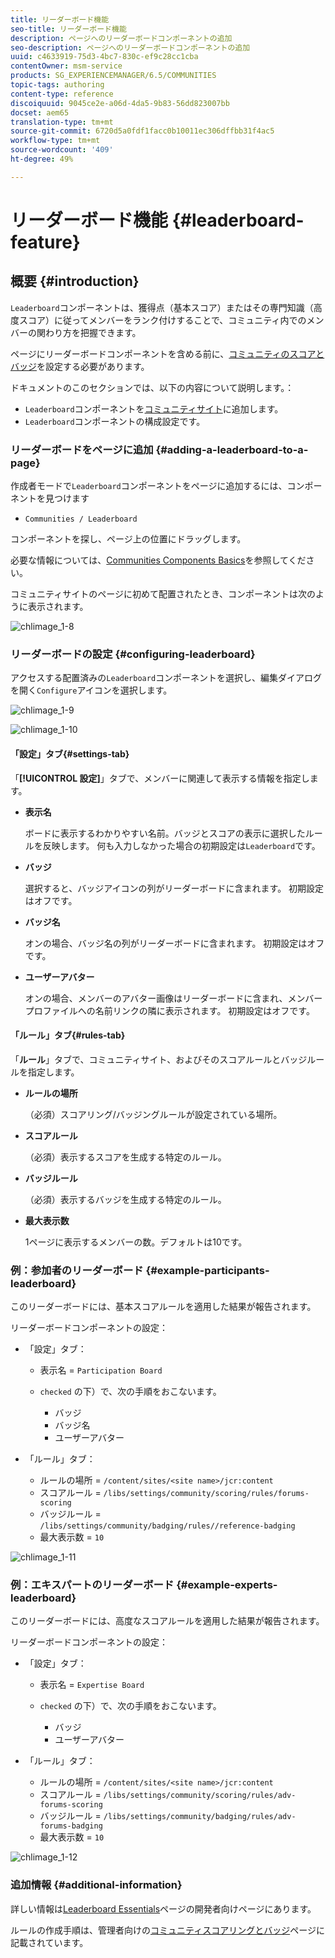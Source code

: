 ```yaml
---
title: リーダーボード機能
seo-title: リーダーボード機能
description: ページへのリーダーボードコンポーネントの追加
seo-description: ページへのリーダーボードコンポーネントの追加
uuid: c4633919-75d3-4bc7-830c-ef9c28cc1cba
contentOwner: msm-service
products: SG_EXPERIENCEMANAGER/6.5/COMMUNITIES
topic-tags: authoring
content-type: reference
discoiquuid: 9045ce2e-a06d-4da5-9b83-56dd823007bb
docset: aem65
translation-type: tm+mt
source-git-commit: 6720d5a0fdf1facc0b10011ec306dffbb31f4ac5
workflow-type: tm+mt
source-wordcount: '409'
ht-degree: 49%

---
```



# リーダーボード機能  {#leaderboard-feature}

## 概要 {#introduction}

`Leaderboard`コンポーネントは、獲得点（基本スコア）またはその専門知識（高度スコア）に従ってメンバーをランク付けすることで、コミュニティ内でのメンバーの関わり方を把握できます。

ページにリーダーボードコンポーネントを含める前に、[コミュニティのスコアとバッジ](/help/communities/implementing-scoring.md)を設定する必要があります。

ドキュメントのこのセクションでは、以下の内容について説明します。：

* `Leaderboard`コンポーネントを[コミュニティサイト](/help/communities/overview.md#community-sites)に追加します。
* `Leaderboard`コンポーネントの構成設定です。

### リーダーボードをページに追加 {#adding-a-leaderboard-to-a-page}

作成者モードで`Leaderboard`コンポーネントをページに追加するには、コンポーネントを見つけます

* `Communities / Leaderboard`

コンポーネントを探し、ページ上の位置にドラッグします。

必要な情報については、[Communities Components Basics](/help/communities/basics.md)を参照してください。

コミュニティサイトのページに初めて配置されたとき、コンポーネントは次のように表示されます。

![chlimage_1-8](assets/chlimage_1-8.png)

### リーダーボードの設定 {#configuring-leaderboard}

アクセスする配置済みの`Leaderboard`コンポーネントを選択し、編集ダイアログを開く`Configure`アイコンを選択します。

![chlimage_1-9](assets/chlimage_1-9.png)

![chlimage_1-10](assets/chlimage_1-10.png)

#### 「設定」タブ{#settings-tab}

「**[!UICONTROL 設定]**」タブで、メンバーに関連して表示する情報を指定します。

* **表示名**

   ボードに表示するわかりやすい名前。バッジとスコアの表示に選択したルールを反映します。
何も入力しなかった場合の初期設定は`Leaderboard`です。

* **バッジ**

   選択すると、バッジアイコンの列がリーダーボードに含まれます。
初期設定はオフです。

* **バッジ名**

   オンの場合、バッジ名の列がリーダーボードに含まれます。
初期設定はオフです。

* **ユーザーアバター**

   オンの場合、メンバーのアバター画像はリーダーボードに含まれ、メンバープロファイルへの名前リンクの隣に表示されます。
初期設定はオフです。

#### 「ルール」タブ{#rules-tab}

「**ルール**」タブで、コミュニティサイト、およびそのスコアルールとバッジルールを指定します。

* **ルールの場所**

   （必須）スコアリング/バッジングルールが設定されている場所。

* **スコアルール**

   （必須）表示するスコアを生成する特定のルール。

* **バッジルール**

   （必須）表示するバッジを生成する特定のルール。

* **最大表示数**

   1ページに表示するメンバーの数。デフォルトは10です。

### 例：参加者のリーダーボード {#example-participants-leaderboard}

このリーダーボードには、基本スコアルールを適用した結果が報告されます。

リーダーボードコンポーネントの設定：

* 「設定」タブ：

   * 表示名 = `Participation Board`
   *  `checked` の下）で、次の手順をおこないます。

      * バッジ
      * バッジ名
      * ユーザーアバター

* 「ルール」タブ：

   * ルールの場所 = `/content/sites/<site name>/jcr:content`
   * スコアルール = `/libs/settings/community/scoring/rules/forums-scoring`
   * バッジルール = `/libs/settings/community/badging/rules//reference-badging`
   * 最大表示数 = `10`

![chlimage_1-11](assets/chlimage_1-11.png)

### 例：エキスパートのリーダーボード {#example-experts-leaderboard}

このリーダーボードには、高度なスコアルールを適用した結果が報告されます。

リーダーボードコンポーネントの設定：

* 「設定」タブ：

   * 表示名 = `Expertise Board`
   *  `checked` の下）で、次の手順をおこないます。

      * バッジ
      * ユーザーアバター

* 「ルール」タブ：

   * ルールの場所 = `/content/sites/<site name>/jcr:content`
   * スコアルール = `/libs/settings/community/scoring/rules/adv-forums-scoring`
   * バッジルール = `/libs/settings/community/badging/rules/adv-forums-badging`
   * 最大表示数 = `10`

![chlimage_1-12](assets/chlimage_1-12.png)

### 追加情報 {#additional-information}

詳しい情報は[Leaderboard Essentials](/help/communities/leaderboard.md)ページの開発者向けページにあります。

ルールの作成手順は、管理者向けの[コミュニティスコアリングとバッジ](/help/communities/implementing-scoring.md)ページに記載されています。
